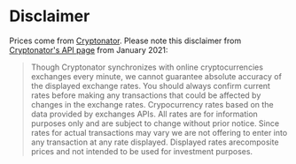 # Disclaimer

Prices come from [Cryptonator](https://www.cryptonator.com/).
Please note this disclaimer from [Cryptonator's API page](https://www.cryptonator.com/api) from January 2021:

>Though Cryptonator synchronizes with online cryptocurrencies exchanges every minute,
>we cannot guarantee absolute accuracy of the displayed exchange rates.
>You should always confirm current rates before making any transactions that
>could be affected by changes in the exchange rates.
>Crypocurrency rates based on the data provided by exchanges APIs.
>All rates are for information purposes only and are subject to change without prior notice.
>Since rates for actual transactions may vary we are not offering to enter into any
>transaction at any rate displayed.
>Displayed rates arecomposite prices and not intended to be used for investment purposes. 
